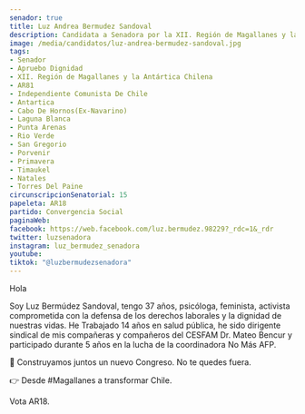 ```yaml
---
senador: true
title: Luz Andrea Bermudez Sandoval
description: Candidata a Senadora por la XII. Región de Magallanes y la Antártica Chilena
image: /media/candidatos/luz-andrea-bermudez-sandoval.jpg
tags:
- Senador
- Apruebo Dignidad
- XII. Región de Magallanes y la Antártica Chilena
- AR81
- Independiente Comunista De Chile
- Antartica
- Cabo De Hornos(Ex-Navarino)
- Laguna Blanca
- Punta Arenas
- Rio Verde
- San Gregorio
- Porvenir
- Primavera
- Timaukel
- Natales
- Torres Del Paine
circunscripcionSenatorial: 15
papeleta: AR18
partido: Convergencia Social
paginaWeb:
facebook: https://web.facebook.com/luz.bermudez.98229?_rdc=1&_rdr
twitter: luzsenadora
instagram: luz_bermudez_senadora
youtube:
tiktok: "@luzbermudezsenadora"
---
```

Hola

Soy Luz Bermúdez Sandoval, tengo 37 años, psicóloga, feminista, activista comprometida
con la defensa de los derechos laborales y la
dignidad de nuestras vidas. He Trabajado 14
años en salud pública, he sido dirigente
sindical de mis compañeras y compañeros del
CESFAM Dr. Mateo Bencur y participado
durante 5 años en la lucha de la coordinadora
No Más AFP.

💜 Construyamos juntos un nuevo Congreso. No te quedes fuera.

👉 Desde #Magallanes a transformar Chile.

Vota AR18.
